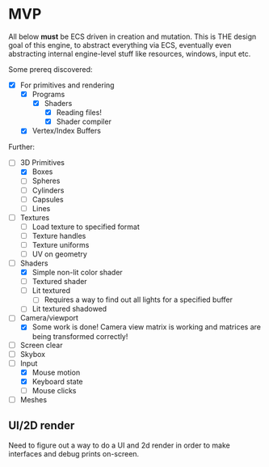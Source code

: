 # MVP
All below **must** be ECS driven in creation and mutation. This is THE design goal of this engine,
to abstract everything via ECS, eventually even abstracting internal engine-level stuff like resources, windows, input etc.

Some prereq discovered:
- [x] For primitives and rendering
   - [x] Programs
       - [x] Shaders
           - [x] Reading files!
           - [x] Shader compiler
   - [x] Vertex/Index Buffers

Further:

- [ ] 3D Primitives
  - [x] Boxes
  - [ ] Spheres
  - [ ] Cylinders
  - [ ] Capsules
  - [ ] Lines
- [ ] Textures
  - [ ] Load texture to specified format
  - [ ] Texture handles
  - [ ] Texture uniforms
  - [ ] UV on geometry
- [ ] Shaders
  - [x] Simple non-lit color shader
  - [ ] Textured shader
  - [ ] Lit textured
    - [ ] Requires a way to find out all lights for a specified buffer
  - [ ] Lit textured shadowed
- [ ] Camera/viewport
  - [x] Some work is done! Camera view matrix is working and matrices are being transformed correctly!
- [ ] Screen clear
- [ ] Skybox
- [ ] Input
  - [x] Mouse motion
  - [x] Keyboard state
  - [ ] Mouse clicks
- [ ] Meshes

## UI/2D render
Need to figure out a way to do a UI and 2d render in order to make interfaces and debug
prints on-screen.
